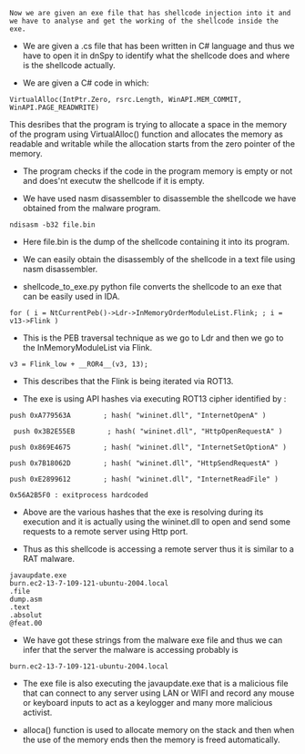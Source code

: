 ```
Now we are given an exe file that has shellcode injection into it and we have to analyse and get the working of the shellcode inside the exe.
```
- We are given a .cs file that has been written in C# language and thus we have to open it in dnSpy to identify what the shellcode does and where is the shellcode actually.

- We are given a C# code in which: 
```
VirtualAlloc(IntPtr.Zero, rsrc.Length, WinAPI.MEM_COMMIT, WinAPI.PAGE_READWRITE)
```
This desribes that the program is trying to allocate a space in the memory of the program using VirtualAlloc() function and allocates the memory as readable and writable while the allocation starts from the zero pointer of the memory.

- The program checks if the code in the program memory is empty or not and does'nt executw the shellcode if it is empty.

- We have used nasm disassembler to disassemble the shellcode we have obtained from the malware program.

```
ndisasm -b32 file.bin
``` 

- Here file.bin is the dump of the shellcode containing it into its program.

- We can easily obtain the disassembly of the shellcode in a text file using nasm disassembler.

- shellcode_to_exe.py python file converts the shellcode to an exe that can be easily used in IDA.

```
for ( i = NtCurrentPeb()->Ldr->InMemoryOrderModuleList.Flink; ; i = v13->Flink )
```
- This is the PEB traversal technique as we go to Ldr and then we go to the InMemoryModuleList via Flink.

```
v3 = Flink_low + __ROR4__(v3, 13);
```

- This describes that the Flink is being iterated via ROT13.

- The exe is using API hashes via executing ROT13 cipher identified by :

```
push 0xA779563A        ; hash( "wininet.dll", "InternetOpenA" )
```
```
 push 0x3B2E55EB        ; hash( "wininet.dll", "HttpOpenRequestA" )
```
```
push 0x869E4675        ; hash( "wininet.dll", "InternetSetOptionA" )
```
```
push 0x7B18062D        ; hash( "wininet.dll", "HttpSendRequestA" )
```
```
push 0xE2899612        ; hash( "wininet.dll", "InternetReadFile" )
```
```
0x56A2B5F0 : exitprocess hardcoded
```
- Above are the various hashes that the exe is resolving during its execution and it is actually using the wininet.dll to open and send some requests to a remote server using Http port.

- Thus as this shellcode is accessing a remote server thus it is similar to a RAT malware. 

```
javaupdate.exe
burn.ec2-13-7-109-121-ubuntu-2004.local
.file
dump.asm
.text
.absolut
@feat.00
```

- We have got these strings from the malware exe file and thus we can infer that the server the malware is accessing probably is 

```
burn.ec2-13-7-109-121-ubuntu-2004.local
```

- The exe file is also executing the javaupdate.exe that is a malicious file that can connect to any server using LAN or WIFI and record any mouse or keyboard inputs to act as a keylogger and many more malicious activist.

- alloca() function is used to allocate memory on the stack and then when the use of the memory ends then the memory is freed automatically.

